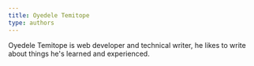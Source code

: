 ```yaml
---
title: Oyedele Temitope
type: authors
---
```

Oyedele Temitope is web developer and technical writer, he likes to write about things he's learned and experienced.